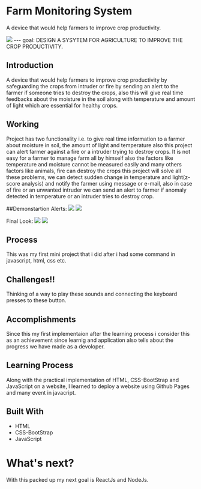 # Farm Monitoring System
A device that would help farmers to improve crop productivity.

<img src="https://drive.google.com/thumbnail?id=1KzEUAr7NRCK630tdVMUedJPSOMz5_0et">
---
goal: DESIGN A SYSYTEM FOR AGRICULTURE TO IMPROVE THE CROP PRODUCTIVITY.

## Introduction
A device that would help farmers to improve crop productivity by safeguarding the crops from intruder or fire by sending an alert to the farmer if someone tries to destroy the crops, also this will give real time feedbacks about the moisture in the soil along with temperature and amount of light which are essential for healthy crops.

## Working
Project has two functionality i.e. to give real time information to a farmer about moisture in soil, the amount of light and temperature also this project can alert farmer against a fire or a intruder trying to destroy crops. It is not easy for a farmer to manage farm all by himself also the factors like temperature and moisture cannot be measured easily and many others factors like animals, fire can destroy the crops this project will solve all these problems, we can detect sudden change in temperature and light(z-score analysis) and notify the farmer using message or e-mail, also in case of fire or an unwanted intruder we can send an alert to farmer if anomaly detected in temperature or an intruder tries to destroy crop.

##Demonstartion
Alerts:
<img src="https://drive.google.com/thumbnail?id=1AhapbqPby41NydEyFsuST89Z2leUetJI">
<img src="https://drive.google.com/thumbnail?id=1_bmP3KrNKMwRIV59TUr5DVUN6ccpwAPi">

Final Look:
<img src="https://drive.google.com/thumbnail?id=1W0xSeU9AteXJKOL5_mpJleAi81a0Cm83">
<img src="https://drive.google.com/thumbnail?id=17tczAXqNBw20EU7l-Z1FGl9prCa0TWG8">

## Process
This was my first mini project that i did after i had some command in javascript, html, css etc.

## Challenges!!
Thinking of a way to play these sounds and connecting the keyboard presses to these button.

## Accomplishments
Since this my first implementaion after the learning process i consider this as an achievement since learnig and application also tells about the progress we have made as a devoloper.

## Learning Process
Along with the practical implementation of HTML, CSS-BootStrap and JavaScript on a website, I learned to deploy a website using Github Pages and many event in javacript.


## Built With
* HTML
* CSS-BootStrap
* JavaScript

# What's next?
With this packed up my next goal is ReactJs and NodeJs.

